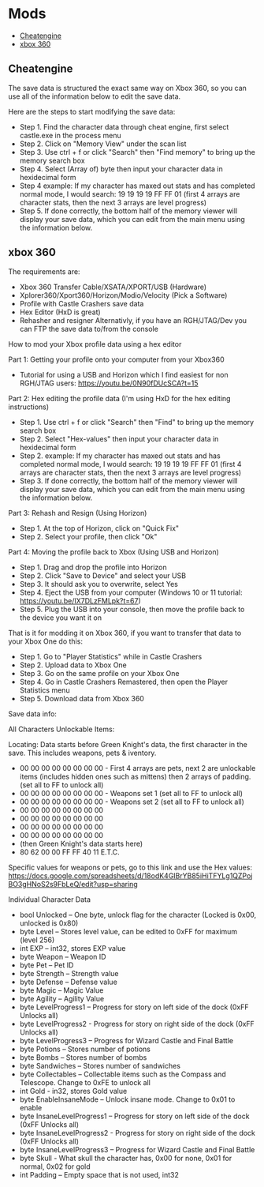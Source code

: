 # Mods

- [Cheatengine](#cheatengine)
- [xbox 360](#xbox360)

## <a name="cheatengine"></a>Cheatengine

The save data is structured the exact same way on Xbox 360, so you can use all of the information below to edit the save data.

Here are the steps to start modifying the save data:
- Step 1. Find the character data through cheat engine, first select castle.exe in the process menu
- Step 2. Click on "Memory View" under the scan list
- Step 3. Use ctrl + f or click "Search" then "Find memory" to bring up the memory search box
- Step 4. Select (Array of) byte then input your character data in hexidecimal form
- Step 4 example: If my character has maxed out stats and has completed normal mode, I would search: 19 19 19 19 FF FF 01 (first 4 arrays are character stats, then the next 3 arrays are level progress)
- Step 5. If done correctly, the bottom half of the memory viewer will display your save data, which you can edit from the main menu using the information below.

## <a name="xbox360"></a>xbox 360

The requirements are:
- Xbox 360 Transfer Cable/XSATA/XPORT/USB (Hardware)
- Xplorer360/Xport360/Horizon/Modio/Velocity (Pick a Software)
- Profile with Castle Crashers save data
- Hex Editor (HxD is great)
- Rehasher and resigner
Alternativly, if you have an RGH/JTAG/Dev you can FTP the save data to/from the console

How to mod your Xbox profile data using a hex editor 

Part 1: Getting your profile onto your computer from your Xbox360 
- Tutorial for using a USB and Horizon which I find easiest for non RGH/JTAG users: https://youtu.be/0N90fDUcSCA?t=15

Part 2: Hex editing the profile data (I'm using HxD for the hex editing instructions)
- Step 1. Use ctrl + f or click "Search" then "Find" to bring up the memory search box
- Step 2. Select "Hex-values" then input your character data in hexidecimal form
- Step 2. example: If my character has maxed out stats and has completed normal mode, I would search: 19 19 19 19 FF FF 01 (first 4 arrays are character stats, then the next 3 arrays are level progress)
- Step 3. If done correctly, the bottom half of the memory viewer will display your save data, which you can edit from the main menu using the information below.

Part 3: Rehash and Resign (Using Horizon)
- Step 1. At the top of Horizon, click on "Quick Fix"
- Step 2. Select your profile, then click "Ok"

Part 4: Moving the profile back to Xbox (Using USB and Horizon)
- Step 1. Drag and drop the profile into Horizon
- Step 2. Click "Save to Device" and select your USB
- Step 3. It should ask you to overwrite, select Yes
- Step 4. Eject the USB from your computer (Windows 10 or 11 tutorial: https://youtu.be/IX7DLzFMLpk?t=67)
- Step 5. Plug the USB into your console, then move the profile back to the device you want it on

That is it for modding it on Xbox 360, if you want to transfer that data to your Xbox One do this:
- Step 1. Go to "Player Statistics" while in Castle Crashers
- Step 2. Upload data to Xbox One
- Step 3. Go on the same profile on your Xbox One
- Step 4. Go in Castle Crashers Remastered, then open the Player Statistics menu
- Step 5. Download data from Xbox 360

Save data info:

All Characters Unlockable Items:

Locating: Data starts before Green Knight's data, the first character in the save. This includes weapons, pets & iventory.
- 00 00 00 00 00 00 00 00 - First 4 arrays are pets, next 2 are unlockable items (includes hidden ones such as mittens) then 2 arrays of padding. (set all to FF to unlock all)
- 00 00 00 00 00 00 00 00 - Weapons set 1 (set all to FF to unlock all)
- 00 00 00 00 00 00 00 00 - Weapons set 2 (set all to FF to unlock all)
- 00 00 00 00 00 00 00 00 
- 00 00 00 00 00 00 00 00 
- 00 00 00 00 00 00 00 00 
- 00 00 00 00 00 00 00 00
- (then Green Knight's data starts here)
- 80 62 00 00 FF FF 40 11 E.T.C.

Specific values for weapons or pets, go to this link and use the Hex values: https://docs.google.com/spreadsheets/d/18odK4GIBrYB85iHiTFYLg1QZPojBO3gHNoS2s9FbLeQ/edit?usp=sharing

Individual Character Data
- bool Unlocked – One byte, unlock flag for the character (Locked is 0x00, unlocked is 0x80)
- byte Level – Stores level value, can be edited to 0xFF for maximum (level 256)
- int EXP – int32, stores EXP value
- byte Weapon – Weapon ID
- byte Pet – Pet ID
- byte Strength – Strength value
- byte Defense – Defense value
- byte Magic – Magic Value
- byte Agility – Agility Value
- byte LevelProgress1 – Progress for story on left side of the dock (0xFF Unlocks all)
- byte LevelProgress2 - Progress for story on right side of the dock (0xFF Unlocks all)
- byte LevelProgress3 – Progress for Wizard Castle and Final Battle
- byte Potions – Stores number of potions
- byte Bombs – Stores number of bombs
- byte Sandwiches – Stores number of sandwiches
- byte Collectables – Collectable items such as the Compass and Telescope. Change to 0xFE to unlock all
- int Gold - in32, stores Gold value
- byte EnableInsaneMode – Unlock insane mode. Change to 0x01 to enable
- byte InsaneLevelProgress1 – Progress for story on left side of the dock (0xFF Unlocks all)
- byte InsaneLevelProgress2 - Progress for story on right side of the dock (0xFF Unlocks all)
- byte InsaneLevelProgress3 – Progress for Wizard Castle and Final Battle
- byte Skull - What skull the character has, 0x00 for none, 0x01 for normal, 0x02 for gold
- int Padding – Empty space that is not used, int32
